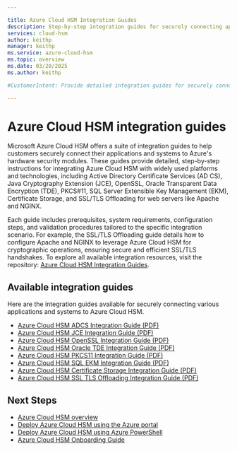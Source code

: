 ```yaml
---

title: Azure Cloud HSM Integration Guides
description: Step-by-step integration guides for securely connecting applications and systems to Azure Cloud HSM.
services: cloud-hsm
author: keithp
manager: keithp
ms.service: azure-cloud-hsm
ms.topic: overview
ms.date: 03/20/2025
ms.author: keithp

#CustomerIntent: Provide detailed integration guides for securely connecting applications and systems to Azure Cloud HSM.

---
```


# Azure Cloud HSM integration guides

Microsoft Azure Cloud HSM offers a suite of integration guides to help customers securely connect their applications and systems to Azure's hardware security modules. These guides provide detailed, step-by-step instructions for integrating Azure Cloud HSM with widely used platforms and technologies, including Active Directory Certificate Services (AD CS), Java Cryptography Extension (JCE), OpenSSL, Oracle Transparent Data Encryption (TDE), PKCS#11, SQL Server Extensible Key Management (EKM), Certificate Storage, and SSL/TLS Offloading for web servers like Apache and NGINX.

Each guide includes prerequisites, system requirements, configuration steps, and validation procedures tailored to the specific integration scenario. For example, the SSL/TLS Offloading guide details how to configure Apache and NGINX to leverage Azure Cloud HSM for cryptographic operations, ensuring secure and efficient SSL/TLS handshakes. To explore all available integration resources, visit the repository: [Azure Cloud HSM Integration Guides](https://github.com/microsoft/MicrosoftAzureCloudHSM/tree/main/IntegrationGuides).

## Available integration guides

Here are the integration guides available for securely connecting various applications and systems to Azure Cloud HSM.

- [Azure Cloud HSM ADCS Integration Guide (PDF)](https://github.com/microsoft/MicrosoftAzureCloudHSM/blob/main/IntegrationGuides/Azure%20Cloud%20HSM%20ADCS%20Integration%20Guide.pdf)
- [Azure Cloud HSM JCE Integration Guide (PDF)](https://github.com/microsoft/MicrosoftAzureCloudHSM/blob/main/IntegrationGuides/Azure%20Cloud%20HSM%20JCE%20Integration%20Guide.pdf)
- [Azure Cloud HSM OpenSSL Integration Guide (PDF)](https://github.com/microsoft/MicrosoftAzureCloudHSM/blob/main/IntegrationGuides/Azure%20Cloud%20HSM%20OpenSSL%20Integration%20Guide.pdf)
- [Azure Cloud HSM Oracle TDE Integration Guide (PDF)](https://github.com/microsoft/MicrosoftAzureCloudHSM/blob/main/IntegrationGuides/Azure%20Cloud%20HSM%20Oracle%20TDE%20Integration%20Guide.pdf)
- [Azure Cloud HSM PKCS11 Integration Guide (PDF)](https://github.com/microsoft/MicrosoftAzureCloudHSM/blob/main/IntegrationGuides/Azure%20Cloud%20HSM%20PKCS11%20Integration%20Guide.pdf)
- [Azure Cloud HSM SQL EKM Integration Guide (PDF)](https://github.com/microsoft/MicrosoftAzureCloudHSM/blob/main/IntegrationGuides/Azure%20Cloud%20HSM%20SQL%20EKM%20Integration%20Guide.pdf)
- [Azure Cloud HSM Certificate Storage Integration Guide (PDF)](https://learn.microsoft.com/en-us/azure/cloud-hsm/integration-guides)
- [Azure Cloud HSM SSL TLS Offloading Integration Guide (PDF)](https://github.com/microsoft/MicrosoftAzureCloudHSM/blob/main/IntegrationGuides/Azure%20Cloud%20HSM%20SSL%20TLS%20Offloading%20Integration%20Guide.pdf)

## Next Steps
- [Azure Cloud HSM overview](overview.md)
- [Deploy Azure Cloud HSM using the Azure portal](quickstart-portal.md)
- [Deploy Azure Cloud HSM using Azure PowerShell](quickstart-powershell.md)
- [Azure Cloud HSM Onboarding Guide](onboarding-guide.md)